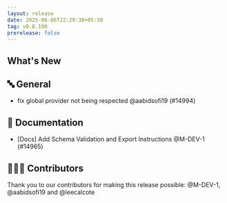 ```yaml
---
layout: release
date: 2025-06-06T22:29:38+05:30
tag: v0.8.100
prerelease: false
---
```


## What's New
## 🔤 General
- fix  global provider not being respected @aabidsofi19 (#14994)

## 📖 Documentation

- \[Docs\] Add Schema Validation and Export Instructions @M-DEV-1 (#14965)

## 👨🏽‍💻 Contributors

Thank you to our contributors for making this release possible:
@M-DEV-1, @aabidsofi19 and @leecalcote

